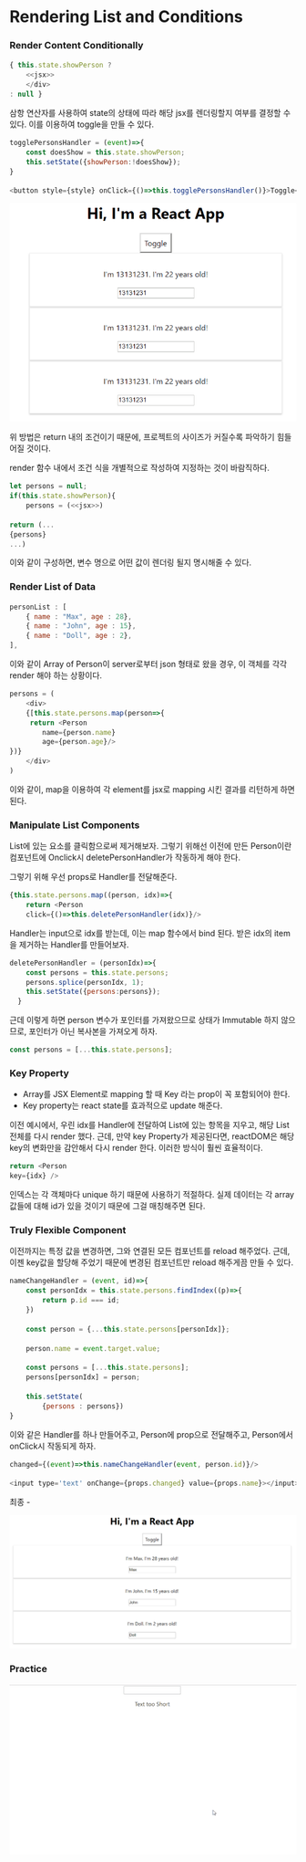 # Rendering List and Conditions



### Render Content Conditionally

```javascript
{ this.state.showPerson ?
    <<jsx>>
    </div>
: null }
```

삼항 연산자를 사용하여 state의 상태에 따라 해당 jsx를 렌더링할지 여부를 결정할 수 있다. 이를 이용하여 toggle을 만들 수 있다.



```javascript
togglePersonsHandler = (event)=>{
    const doesShow = this.state.showPerson;
    this.setState({showPerson:!doesShow}); 
}

<button style={style} onClick={()=>this.togglePersonsHandler()}>Toggle</button>
```



![](Images/toggle.gif)



위 방법은 return 내의 조건이기 때문에, 프로젝트의 사이즈가 커질수록 파악하기 힘들어질 것이다. 

render 함수 내에서 조건 식을 개별적으로 작성하여 지정하는 것이 바람직하다.

```javascript
let persons = null;
if(this.state.showPerson){
    persons = (<<jsx>>)

return (...
{persons}
...)
```

이와 같이 구성하면, 변수 명으로 어떤 값이 렌더링 될지 명시해줄 수 있다. 



### Render List of Data

```javascript
personList : [
    { name : "Max", age : 28},
    { name : "John", age : 15},
    { name : "Doll", age : 2},
],
```

이와 같이 Array of Person이 server로부터 json 형태로 왔을 경우, 이 객체를 각각 render 해야 하는 상황이다.



```javascript
persons = (
    <div>
    {[this.state.persons.map(person=>{
     return <Person 
        name={person.name} 
        age={person.age}/>
})}
    </div>
)
```

이와 같이, map을 이용하여 각 element를 jsx로 mapping 시킨 결과를 리턴하게 하면 된다.



### Manipulate List Components

List에 있는 요소를 클릭함으로써 제거해보자. 그렇기 위해선 이전에 만든 Person이란 컴포넌트에 Onclick시 deletePersonHandler가 작동하게 해야 한다.

그렇기 위해 우선 props로 Handler를 전달해준다.

```javascript
{this.state.persons.map((person, idx)=>{
    return <Person 
    click={()=>this.deletePersonHandler(idx)}/>
```

Handler는 input으로 idx를 받는데, 이는 map 함수에서 bind 된다. 받은 idx의 item을 제거하는 Handler를 만들어보자.

```javascript
deletePersonHandler = (personIdx)=>{
    const persons = this.state.persons;
    persons.splice(personIdx, 1);
    this.setState({persons:persons});
  }
```

근데 이렇게 하면 person 변수가 포인터를 가져왔으므로 상태가 Immutable 하지 않으므로, 포인터가 아닌 복사본을 가져오게 하자.

```javascript
const persons = [...this.state.persons];
```



### Key Property

- Array를 JSX Element로 mapping 할 때 Key 라는 prop이 꼭 포함되어야 한다.
- Key property는 react state를 효과적으로 update 해준다.



이전 예시에서, 우린 idx를 Handler에 전달하여 List에 있는 항목을 지우고, 해당 List 전체를 다시 render 했다. 근데, 만약 key Property가 제공된다면, reactDOM은 해당 key의 변화만을 감안해서 다시 render 한다. 이러한 방식이 훨씬 효율적이다.

```javascript
return <Person 
key={idx} />
```

인덱스는 각 객체마다 unique 하기 때문에 사용하기 적절하다. 실제 데이터는 각 array 값들에 대해 id가 있을 것이기 때문에 그걸 매칭해주면 된다.



### Truly Flexible Component

이전까지는 특정 값을 변경하면, 그와 연결된 모든 컴포넌트를 reload 해주었다. 근데, 이젠 key값을 할당해 주었기 때문에 변경된 컴포넌트만 reload 해주게끔 만들 수 있다.

```javascript
nameChangeHandler = (event, id)=>{
    const personIdx = this.state.persons.findIndex((p)=>{
        return p.id === id;
    })

    const person = {...this.state.persons[personIdx]};

    person.name = event.target.value;

    const persons = [...this.state.persons];
    persons[personIdx] = person;

    this.setState(
        {persons : persons})
}
```

이와 같은 Handler를 하나 만들어주고, Person에 prop으로 전달해주고, Person에서 onClick시 작동되게 하자.

```javascript
changed={(event)=>this.nameChangeHandler(event, person.id)}/>

<input type='text' onChange={props.changed} value={props.name}></input>
```



최종 - 

![](Images/final.gif)



### Practice

![](Images/Practice.gif)